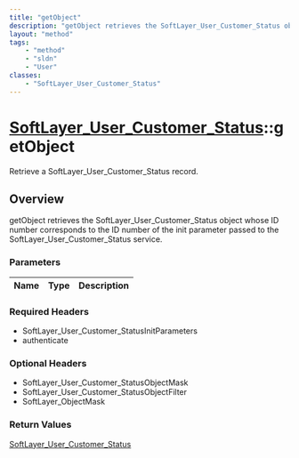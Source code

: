 ```yaml
---
title: "getObject"
description: "getObject retrieves the SoftLayer_User_Customer_Status object whose ID number corresponds to the ID number of the init p... "
layout: "method"
tags:
    - "method"
    - "sldn"
    - "User"
classes:
    - "SoftLayer_User_Customer_Status"
---
```

# [SoftLayer_User_Customer_Status](/reference/services/SoftLayer_User_Customer_Status)::getObject

Retrieve a SoftLayer_User_Customer_Status record.


## Overview 
getObject retrieves the SoftLayer_User_Customer_Status object whose ID number corresponds to the ID number of the init parameter passed to the SoftLayer_User_Customer_Status service. 

### Parameters 
|Name | Type | Description |
| --- | --- | --- |


### Required Headers
* SoftLayer_User_Customer_StatusInitParameters
* authenticate

### Optional Headers
* SoftLayer_User_Customer_StatusObjectMask
* SoftLayer_User_Customer_StatusObjectFilter
* SoftLayer_ObjectMask

### Return Values
<a href='/reference/datatypes/SoftLayer_User_Customer_Status'>SoftLayer_User_Customer_Status </a>

